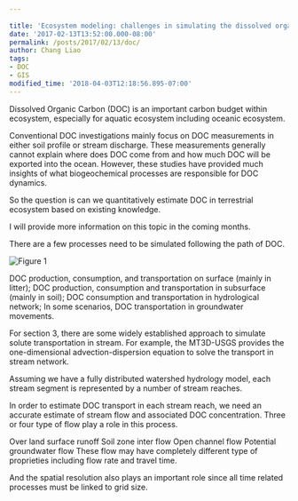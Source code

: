 ```yaml
---
 
title: 'Ecosystem modeling: challenges in simulating the dissolved organic carbon '
date: '2017-02-13T13:52:00.000-08:00'
permalink: /posts/2017/02/13/doc/
author: Chang Liao
tags:
- DOC
- GIS
modified_time: '2018-04-03T12:18:56.895-07:00'
---
```


Dissolved Organic Carbon (DOC) is an important carbon budget within ecosystem, especially for aquatic ecosystem including oceanic ecosystem.

Conventional DOC investigations mainly focus on DOC measurements in either soil profile or stream discharge. These measurements generally cannot explain where does DOC come from and how much DOC will be exported into the ocean. However, these studies have provided much insights of what biogeochemical processes are responsible for DOC dynamics.

So the question is can we quantitatively estimate DOC in terrestrial ecosystem based on existing knowledge.

I will provide more information on this topic in the coming months.

There are a few processes need to be simulated following the path of DOC.


![Figure 1](https://github.com/changliao/changliao.github.io/blob/main/_figure/stream_doc_transport.png?raw=true)


DOC production, consumption, and transportation on surface (mainly in litter);
DOC production, consumption and transportation in subsurface (mainly in soil);
DOC consumption and transportation in hydrological network;
In some scenarios, DOC transportation in groundwater movements.

For section 3, there are some widely established approach to simulate solute transportation in stream. For example, the MT3D-USGS provides the one-dimensional advection-dispersion equation to solve the transport in stream network.

Assuming we have a fully distributed watershed hydrology model, each stream segment is represented by a number of stream reaches.


In order to estimate DOC transport in each stream reach, we need an accurate estimate of stream flow and associated DOC concentration. Three or four type of flow play a role in this process.

Over land surface runoff
Soil zone inter flow
Open channel flow
Potential groundwater flow
These flow may have completely different type of proprieties including flow rate and travel time. 

And the spatial resolution also plays an important role since all time related processes must be linked to grid size.